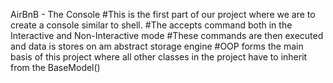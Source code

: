 AirBnB - The Console
#This is the first part of our project where we are to create a console similar to shell.
#The accepts command both in the Interactive and Non-Interactive mode
#These commands are then executed and data is stores on am abstract storage engine
#OOP forms the main basis of this project where all other classes in the project have to inherit from the BaseModel()

